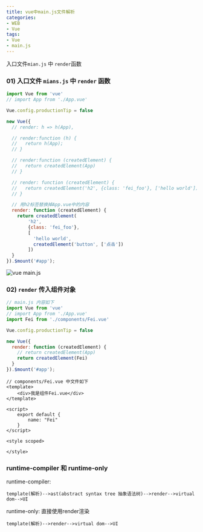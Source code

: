 ```yaml
---
title: vue中main.js文件解析 
categories: 
- WEB
- Vue
tags:
- Vue
- main.js
---
```

入口文件`mian.js` 中 `render`函数

### 01) 入口文件 `mians.js` 中 `render` 函数

```javascript
import Vue from 'vue'
// import App from './App.vue'

Vue.config.productionTip = false

new Vue({
  // render: h => h(App),

  // render:function (h) {
  //   return h(App);
  // }

  // render:function (createdElement) {
  //   return createdElement(App)
  // }

  // render: function (createdElement) {
  //   return createdElement('h2', {class: 'fei_foo'}, ['hello world'])
  // }

  // 用h2标签替换掉App.vue中的内容
  render: function (createdElement) {
    return createdElement(
        'h2',
        {class: 'fei_foo'},
        [
          'hello world',
          createdElement('button', ['点击'])
        ])
  }
}).$mount('#app');

```

![vue main.js](/img/vue/vue_main_js.png "vue main.js")

### 02) `render` 传入组件对象

```javascript
// main.js 内容如下
import Vue from 'vue'
// import App from './App.vue'
import Fei from './components/Fei.vue'

Vue.config.productionTip = false

new Vue({
  render: function (createdElement) {
    // return createdElement(App)
    return createdElement(Fei)
  }
}).$mount('#app');

```

```vue
// components/Fei.vue 中文件如下
<template>
    <div>我是组件Fei.vue</div>
</template>

<script>
    export default {
        name: "Fei"
    }
</script>

<style scoped>

</style>
```

###  runtime-compiler 和 runtime-only 

runtime-compiler:

```
template(解析)-->ast(abstract syntax tree 抽象语法树)-->render-->virtual dom-->UI

```

runtime-only: 直接使用render渲染

```
template(解析)-->render-->virtual dom-->UI
```































